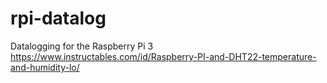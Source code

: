 # rpi-datalog
Datalogging for the Raspberry Pi 3
https://www.instructables.com/id/Raspberry-PI-and-DHT22-temperature-and-humidity-lo/

